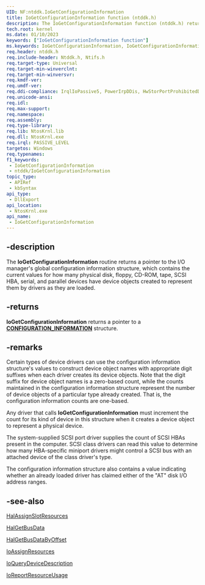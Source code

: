 ```yaml
---
UID: NF:ntddk.IoGetConfigurationInformation
title: IoGetConfigurationInformation function (ntddk.h)
description: The IoGetConfigurationInformation function (ntddk.h) returns a pointer to the I/O manager's global configuration information structure.
tech.root: kernel
ms.date: 01/10/2023
keywords: ["IoGetConfigurationInformation function"]
ms.keywords: IoGetConfigurationInformation, IoGetConfigurationInformation routine [Kernel-Mode Driver Architecture], k104_5f9c4d01-9724-4e1d-8154-3737f0809068.xml, kernel.iogetconfigurationinformation, ntddk/IoGetConfigurationInformation
req.header: ntddk.h
req.include-header: Ntddk.h, Ntifs.h
req.target-type: Universal
req.target-min-winverclnt:
req.target-min-winversvr: 
req.kmdf-ver: 
req.umdf-ver: 
req.ddi-compliance: IrqlIoPassive5, PowerIrpDDis, HwStorPortProhibitedDDIs
req.unicode-ansi: 
req.idl: 
req.max-support: 
req.namespace: 
req.assembly: 
req.type-library: 
req.lib: NtosKrnl.lib
req.dll: NtosKrnl.exe
req.irql: PASSIVE_LEVEL
targetos: Windows
req.typenames: 
f1_keywords:
 - IoGetConfigurationInformation
 - ntddk/IoGetConfigurationInformation
topic_type:
 - APIRef
 - kbSyntax
api_type:
 - DllExport
api_location:
 - NtosKrnl.exe
api_name:
 - IoGetConfigurationInformation
---
```


## -description

The **IoGetConfigurationInformation** routine returns a pointer to the I/O manager's global configuration information structure, which contains the current values for how many physical disk, floppy, CD-ROM, tape, SCSI HBA, serial, and parallel devices have device objects created to represent them by drivers as they are loaded.

## -returns

**IoGetConfigurationInformation** returns a pointer to a [**CONFIGURATION_INFORMATION**](ns-ntddk-configuration_information.md) structure.

## -remarks

Certain types of device drivers can use the configuration information structure's values to construct device object names with appropriate digit suffixes when each driver creates its device objects. Note that the digit suffix for device object names is a zero-based count, while the counts maintained in the configuration information structure represent the number of device objects of a particular type already created. That is, the configuration information counts are one-based.

Any driver that calls **IoGetConfigurationInformation** must increment the count for its kind of device in this structure when it creates a device object to represent a physical device.

The system-supplied SCSI port driver supplies the count of SCSI HBAs present in the computer. SCSI class drivers can read this value to determine how many HBA-specific miniport drivers might control a SCSI bus with an attached device of the class driver's type.

The configuration information structure also contains a value indicating whether an already loaded driver has claimed either of the "AT" disk I/O address ranges.

## -see-also

[HalAssignSlotResources](/previous-versions/windows/hardware/drivers/ff546644(v=vs.85))

[HalGetBusData](/previous-versions/windows/hardware/drivers/ff546644(v=vs.85))

[HalGetBusDataByOffset](/previous-versions/windows/hardware/drivers/ff546644(v=vs.85))

[IoAssignResources](/windows-hardware/drivers/kernel/mmcreatemdl)

[IoQueryDeviceDescription](/windows-hardware/drivers/kernel/mmcreatemdl)

[IoReportResourceUsage](/windows-hardware/drivers/kernel/mmcreatemdl)
